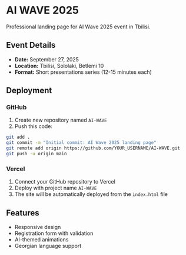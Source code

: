 # AI WAVE 2025

Professional landing page for AI Wave 2025 event in Tbilisi.

## Event Details
- **Date:** September 27, 2025
- **Location:** Tbilisi, Sololaki, Betlemi 10
- **Format:** Short presentations series (12-15 minutes each)

## Deployment

### GitHub
1. Create new repository named `AI-WAVE`
2. Push this code:
```bash
git add .
git commit -m "Initial commit: AI Wave 2025 landing page"
git remote add origin https://github.com/YOUR_USERNAME/AI-WAVE.git
git push -u origin main
```

### Vercel
1. Connect your GitHub repository to Vercel
2. Deploy with project name `AI-WAVE`
3. The site will be automatically deployed from the `index.html` file

## Features
- Responsive design
- Registration form with validation
- AI-themed animations
- Georgian language support
